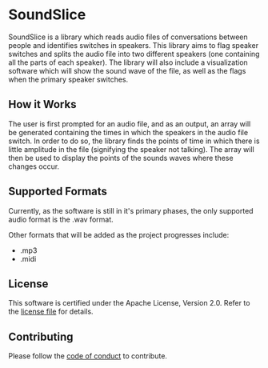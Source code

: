 SoundSlice
===================================

SoundSlice is a library which reads audio files of conversations between people and identifies switches in speakers. This library aims to flag speaker switches and splits the audio file into two different speakers (one containing all the parts of each speaker). The library will also include a visualization software which will show the sound wave of the file, as well as the flags when the primary speaker switches.

How it Works
-------

The user is first prompted for an audio file, and as an output, an array will be generated containing the times in which the speakers in the audio file switch. In order to do so, the library finds the points of time in which there is little amplitude in the file (signifying the speaker not talking). The array will then be used to display the points of the sounds waves where these changes occur.

Supported Formats
-------

Currently, as the software is still in it's primary phases, the only supported audio format is the .wav format.

Other formats that will be added as the project progresses include:

- .mp3
- .midi

License
--------

This software is certified under the Apache License, Version 2.0. Refer to the [license file](https://github.com/naluconcepcion/audio-splice/blob/master/LICENSE.md) for details.

Contributing
--------

Please follow the [code of conduct](https://github.com/naluconcepcion/audio-splice/blob/master/CODE_OF_CONDUCT.md) to contribute.
